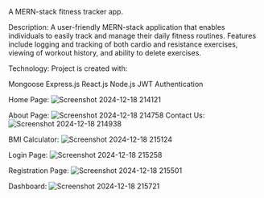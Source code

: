 A MERN-stack fitness tracker app.

Description:
A user-friendly MERN-stack application that enables individuals to easily track and manage their daily fitness routines. Features include logging and tracking of both cardio and resistance exercises, viewing of workout history, and ability to delete exercises.


Technology:
Project is created with:

Mongoose
Express.js
React.js
Node.js
JWT Authentication


Home Page:
![Screenshot 2024-12-18 214121](https://github.com/user-attachments/assets/93f24e96-68ae-49be-92e5-63b302ac78f7)

About Page:
![Screenshot 2024-12-18 214758](https://github.com/user-attachments/assets/c3b6c37f-c540-4d80-96b5-e061e5ff8c01)
Contact Us:
![Screenshot 2024-12-18 214938](https://github.com/user-attachments/assets/2a3266e2-7863-4998-93ef-a2d1238134ca)

BMI Calculator:
![Screenshot 2024-12-18 215124](https://github.com/user-attachments/assets/544427d6-6f3c-4661-badc-63667d5a4c0b)

Login Page:
![Screenshot 2024-12-18 215258](https://github.com/user-attachments/assets/a0b39e49-d7cf-4d7a-be52-4bbd8805d571)

Registration Page:
![Screenshot 2024-12-18 215501](https://github.com/user-attachments/assets/ad7d8a2a-9daa-41d2-8fd0-4683199a6d54)

Dashboard:
![Screenshot 2024-12-18 215721](https://github.com/user-attachments/assets/69b30268-88eb-41e4-b806-79b5c5dcf4bb)





